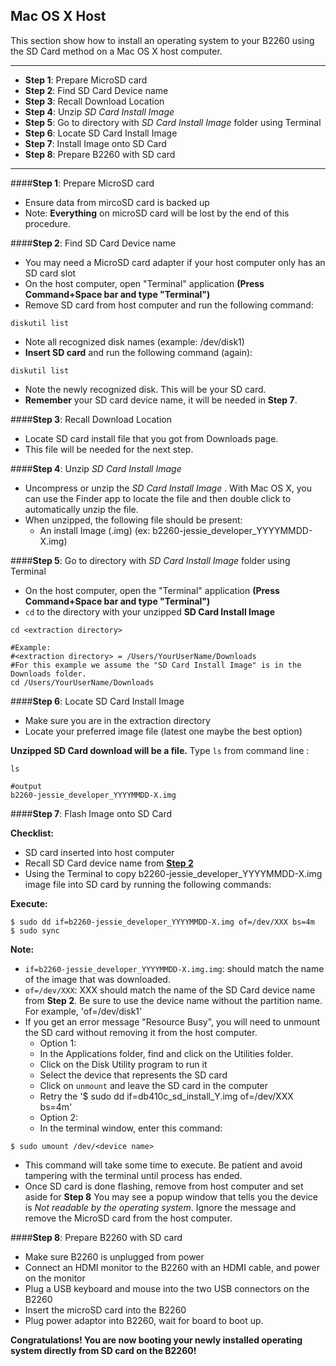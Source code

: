 ## Mac OS X Host

This section show how to install an operating system to your B2260 using the SD Card method on a Mac OS X host computer.
***

- **Step 1**: Prepare MicroSD card
- **Step 2**: Find SD Card Device name
- **Step 3**: Recall Download Location
- **Step 4**: Unzip _SD Card Install Image_
- **Step 5**: Go to directory with _SD Card Install Image_ folder using Terminal
- **Step 6**: Locate SD Card Install Image
- **Step 7**: Install Image onto SD Card
- **Step 8**: Prepare B2260 with SD card

***

####**Step 1**: Prepare MicroSD card

- Ensure data from mircoSD card is backed up
- Note: **Everything** on microSD card will be lost by the end of this procedure.

####**Step 2**: Find SD Card Device name

- You may need a MicroSD card adapter if your host computer only has an SD card slot
- On the host computer, open "Terminal" application **(Press Command+Space bar and type "Terminal")**
- Remove SD card from host computer and run the following command:
```shell
diskutil list
```
- Note all recognized disk names (example: /dev/disk1)
- **Insert SD card** and run the following command (again):
```shell
diskutil list
```
- Note the newly recognized disk. This will be your SD card.
- **Remember** your SD card device name, it will be needed in **Step 7**.

####**Step 3**: Recall Download Location

- Locate SD card install file that you got from Downloads page.
- This file will be needed for the next step.

####**Step 4**: Unzip _SD Card Install Image_

- Uncompress or unzip the _SD Card Install Image_ . With Mac OS X, you can use the Finder app to locate the file and then double click to automatically unzip the file.
- When unzipped, the following file should be present:
   - An install Image (.img) (ex: b2260-jessie_developer_YYYYMMDD-X.img)

####**Step 5**: Go to directory with _SD Card Install Image_ folder using Terminal

- On the host computer, open the "Terminal" application **(Press Command+Space bar and type "Terminal")**
- `cd` to the directory with your unzipped **SD Card Install Image**

```shell
cd <extraction directory>

#Example:
#<extraction directory> = /Users/YourUserName/Downloads
#For this example we assume the "SD Card Install Image" is in the Downloads folder.
cd /Users/YourUserName/Downloads
```

####**Step 6**: Locate SD Card Install Image

- Make sure you are in the extraction directory
- Locate your preferred image file (latest one maybe the best option)

**Unzipped SD Card download will be a file.** Type `ls` from command line :

```shell
ls

#output
b2260-jessie_developer_YYYYMMDD-X.img
```

####**Step 7**: Flash Image onto SD Card

**Checklist:**

- SD card inserted into host computer
- Recall SD Card device name from [**Step 2**]()
- Using the Terminal to copy b2260-jessie_developer_YYYYMMDD-X.img image file into SD card by running the following commands:

**Execute:**

```shell
$ sudo dd if=b2260-jessie_developer_YYYYMMDD-X.img of=/dev/XXX bs=4m
$ sudo sync
```

**Note:**

- `if=b2260-jessie_developer_YYYYMMDD-X.img.img`: should match the name of the image that was downloaded.
- `of=/dev/XXX`: XXX should match the name of the SD Card device name from **Step 2**. Be sure to use the device name without the partition name. For example, 'of=/dev/disk1'
- If you get an error message "Resource Busy", you will need to unmount the SD card without removing it from the host computer.
  - Option 1:
  - In the Applications folder, find and click on the Utilities folder.
  - Click on the Disk Utility program to run it
  - Select the device that represents the SD card
  - Click on `unmount` and leave the SD card in the computer
  - Retry the '$ sudo dd if=db410c_sd_install_Y.img of=/dev/XXX bs=4m'
  - Option 2:
  - In the terminal window, enter this command:
```shell
$ sudo umount /dev/<device name>
```

- This command will take some time to execute. Be patient and avoid tampering with the terminal until process has ended.
- Once SD card is done flashing, remove from host computer and set aside for **Step 8** You may see a popup window that tells you the device is _Not readable by the operating system_. Ignore the message and remove the MicroSD card from the host computer.

####**Step 8**: Prepare B2260 with SD card

- Make sure B2260 is unplugged from power
- Connect an HDMI monitor to the B2260 with an HDMI cable, and power on the monitor
- Plug a USB keyboard and mouse into the two USB connectors on the B2260
- Insert the microSD card into the B2260
- Plug power adaptor into B2260, wait for board to boot up.

**Congratulations! You are now booting your newly installed operating system directly from SD card on the B2260!**
